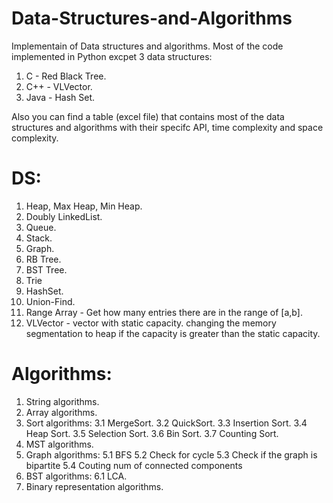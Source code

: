 # Data-Structures-and-Algorithms
Implementain of Data structures and algorithms.
Most of the code implemented in Python excpet 3 data structures:
1. C - Red Black Tree.
2. C++ - VLVector.
2. Java - Hash Set.

Also you can find a table (excel file) that contains most of the data structures and algorithms with their specifc API, time complexity and space complexity.

# DS:
1. Heap, Max Heap, Min Heap.
2. Doubly LinkedList.
3. Queue.
4. Stack.
5. Graph.
6. RB Tree.
7. BST Tree.
8. Trie
9. HashSet.
10. Union-Find.
11. Range Array - Get how many entries there are in the range of [a,b].
12. VLVector - vector with static capacity. changing the memory segmentation to heap if the capacity is greater than the static capacity.

# Algorithms:
1. String algorithms.
2. Array algorithms.
3. Sort algorithms:
  3.1 MergeSort.
  3.2 QuickSort.
  3.3 Insertion Sort.
  3.4 Heap Sort.
  3.5 Selection Sort.
  3.6 Bin Sort.
  3.7 Counting Sort.
4. MST algorithms.
5. Graph algorithms:
  5.1 BFS
  5.2 Check for cycle
  5.3 Check if the graph is bipartite
  5.4 Couting num of connected components
6. BST algorithms:
  6.1 LCA.
7. Binary representation algorithms.
